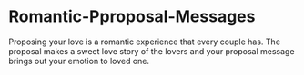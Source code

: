 # Romantic-Pproposal-Messages
Proposing your love is a romantic experience that every couple has. The proposal makes a sweet love story of the lovers and your proposal message brings out your emotion to loved one. 
